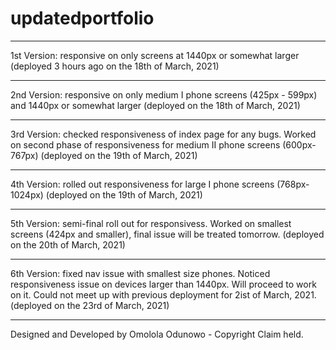 # updatedportfolio

---

1st Version: responsive on only screens at 1440px or somewhat larger (deployed 3 hours ago on the 18th of March, 2021)

---

2nd Version: responsive on only medium I phone screens (425px - 599px) and 1440px or somewhat larger (deployed on the 18th of March, 2021)

---
3rd Version: checked responsiveness of index page for any bugs. Worked on second phase of responsiveness for medium II phone screens (600px-767px) (deployed on the 19th of March, 2021)

---
4th Version: rolled out responsiveness for large I phone screens (768px-1024px) (deployed on the 19th of March, 2021)

---
5th Version: semi-final roll out for responsivess. Worked on smallest screens (424px and smaller), final issue will be treated tomorrow. (deployed on the 20th of March, 2021)

---
6th Version: fixed nav issue with smallest size phones. Noticed responsiveness issue on devices larger than 1440px. Will proceed to work on it. Could not meet up with previous deployment for 2ist of March, 2021.(deployed on the 23rd of March, 2021)

---
Designed and Developed by Omolola Odunowo - Copyright Claim held.
